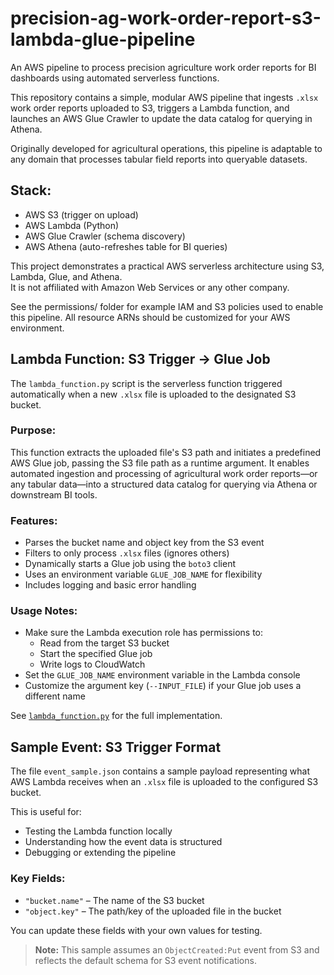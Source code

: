 # precision-ag-work-order-report-s3-lambda-glue-pipeline
An AWS pipeline to process precision agriculture work order reports for BI dashboards using automated serverless functions.

This repository contains a simple, modular AWS pipeline that ingests `.xlsx` work order reports uploaded to S3, triggers a Lambda function, and launches an AWS Glue Crawler to update the data catalog for querying in Athena.

Originally developed for agricultural operations, this pipeline is adaptable to any domain that processes tabular field reports into queryable datasets.

## Stack:
- AWS S3 (trigger on upload)
- AWS Lambda (Python)
- AWS Glue Crawler (schema discovery)
- AWS Athena (auto-refreshes table for BI queries)

This project demonstrates a practical AWS serverless architecture using S3, Lambda, Glue, and Athena.  
It is not affiliated with Amazon Web Services or any other company.

See the permissions/ folder for example IAM and S3 policies used to enable this pipeline. All resource ARNs should be customized for your AWS environment.

## Lambda Function: S3 Trigger → Glue Job

The `lambda_function.py` script is the serverless function triggered automatically when a new `.xlsx` file is uploaded to the designated S3 bucket.

### Purpose:
This function extracts the uploaded file's S3 path and initiates a predefined AWS Glue job, passing the S3 file path as a runtime argument. It enables automated ingestion and processing of agricultural work order reports—or any tabular data—into a structured data catalog for querying via Athena or downstream BI tools.

### Features:
- Parses the bucket name and object key from the S3 event
- Filters to only process `.xlsx` files (ignores others)
- Dynamically starts a Glue job using the `boto3` client
- Uses an environment variable `GLUE_JOB_NAME` for flexibility
- Includes logging and basic error handling

### Usage Notes:
- Make sure the Lambda execution role has permissions to:
  - Read from the target S3 bucket
  - Start the specified Glue job
  - Write logs to CloudWatch
- Set the `GLUE_JOB_NAME` environment variable in the Lambda console
- Customize the argument key (`--INPUT_FILE`) if your Glue job uses a different name

See [`lambda_function.py`](lambda_function.py) for the full implementation.

## Sample Event: S3 Trigger Format

The file `event_sample.json` contains a sample payload representing what AWS Lambda receives when an `.xlsx` file is uploaded to the configured S3 bucket.

This is useful for:
- Testing the Lambda function locally
- Understanding how the event data is structured
- Debugging or extending the pipeline

### Key Fields:
- `"bucket.name"` – The name of the S3 bucket
- `"object.key"` – The path/key of the uploaded file in the bucket

You can update these fields with your own values for testing.

> **Note:** This sample assumes an `ObjectCreated:Put` event from S3 and reflects the default schema for S3 event notifications.
